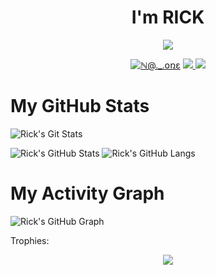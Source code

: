 <h1 align="center"> I'm RICK</h1>
</p>
<p align="center">
<img src="https://readme-typing-svg.herokuapp.com?color=1C71FA&width=420&lines=no one %E2%9C%8C%EF%B8%8F; ℕ@._.օռɛ %E2%9D%A4%EF%B8%8F">
</p>
<p align="center">
  <a href="https://t.me/ricks_005"><img src="https://i.pinimg.com/564x/e0/3d/28/e03d2896c54b938a4a45a1df8c67750e.jpg" alt="ℕ@._.օռɛ"></a>
  
  
  
  <a href="https://telegram.me/ricks_005">
    <img src="https://img.shields.io/badge/Telegram-blue?style=for-the-badge&logo=telegram"/>
  </a>  
 </a>
  <a href="https://github.com/orofer-xt">
    <img src="https://img.shields.io/github/followers/h0daka?label=GitHub&logo=github&style=for-the-badge&color=green"/>
  </a>

# My GitHub Stats

![Rick's Git Stats](https://github-readme-stats.vercel.app/api?username=rick40096&include_all_commits=true&count_private=true&theme=highcontrast)

![Rick's GitHub Stats](https://github-readme-streak-stats.herokuapp.com?user=rick40096&theme=tokyonight)
![Rick's GitHub Langs](https://github-readme-stats.vercel.app/api/top-langs/?username=rick40096&theme=tokyonight&layout=compact&langs_count=6)

# My Activity Graph 

![Rick's GitHub Graph](https://activity-graph.herokuapp.com/graph?username=rick40096&custom_title=My%20Graph&bg_color=241732&line=f20f80&color=f52f91&point=fdf5ea&hide_border=true&area=false&area_color=fdf5ea)

Trophies:  
<div align="center"><img src="https://github-profile-trophy.vercel.app/?username=rick40096&theme=dracula&count_private=true"></div>



